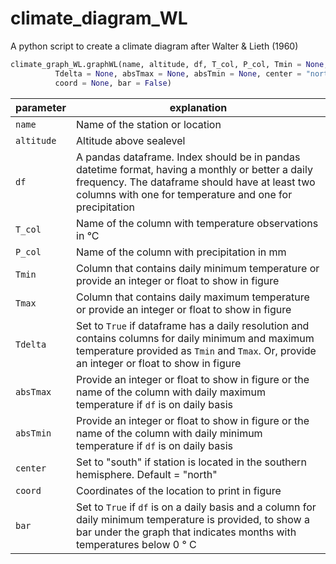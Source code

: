 # climate_diagram_WL
A python script to create a climate diagram after Walter &amp; Lieth (1960)

```python
climate_graph_WL.graphWL(name, altitude, df, T_col, P_col, Tmin = None, Tmax = None, 
          Tdelta = None, absTmax = None, absTmin = None, center = "north", 
          coord = None, bar = False)
```

parameter | explanation
---|---
 `name` | Name of the station or location 
 `altitude`| Altitude above sealevel
 `df` | A pandas dataframe. Index should be in pandas datetime format, having a monthly or better a daily frequency. The dataframe should have at least two columns with one for temperature and one for precipitation
`T_col` | Name of the column with temperature observations in °C
`P_col` | Name of the column with precipitation in mm
`Tmin` | Column that contains daily minimum temperature or provide an integer or float to show in figure
`Tmax` | Column that contains daily maximum temperature or provide an integer or float to show in figure
`Tdelta` | Set to `True` if dataframe has a daily resolution and contains columns for daily minimum and maximum temperature provided as `Tmin` and `Tmax`. Or, provide an integer or float to show in figure
`absTmax` | Provide an integer or float to show in figure or the name of the column with daily maximum temperature if `df` is on daily basis
`absTmin` | Provide an integer or float to show in figure or the name of the column with daily minimum temperature if `df` is on daily basis
`center` | Set to "south" if station is located in the southern hemisphere. Default = "north"
`coord` | Coordinates of the location to print in figure
`bar` | Set to `True` if `df` is on a daily basis and a column for daily minimum temperature is provided, to show a bar under the graph that indicates months with temperatures below 0 ° C
